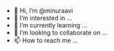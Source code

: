 - 👋 Hi, I’m @minuraavi
- 👀 I’m interested in ...
- 🌱 I’m currently learning ...
- 💞️ I’m looking to collaborate on ...
- 📫 How to reach me ...

<!---
minuraavi/minuraavi is a ✨ special ✨ repository because its `README.md` (this file) appears on your GitHub profile.
You can click the Preview link to take a look at your changes.
--->
